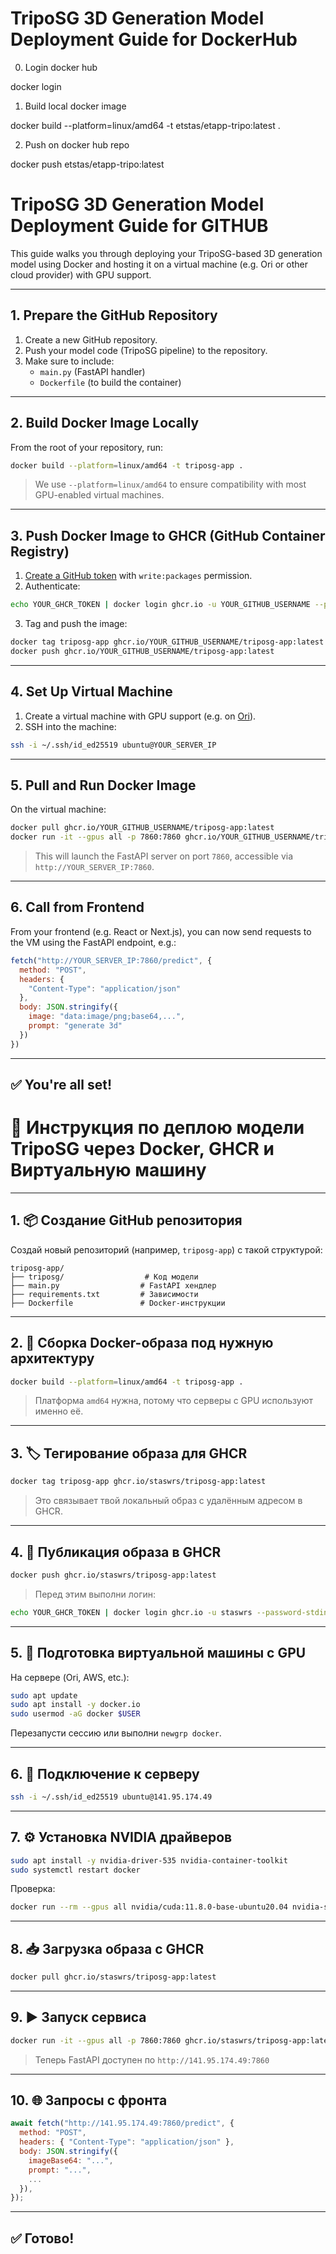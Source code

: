 # TripoSG 3D Generation Model Deployment Guide for DockerHub

0. Login docker hub

  docker login

1. Build local docker image 

  docker build --platform=linux/amd64 -t etstas/etapp-tripo:latest .

2. Push on docker hub repo

  docker push etstas/etapp-tripo:latest




# TripoSG 3D Generation Model Deployment Guide for GITHUB

This guide walks you through deploying your TripoSG-based 3D generation model using Docker and hosting it on a virtual machine (e.g. Ori or other cloud provider) with GPU support.

---

## 1. Prepare the GitHub Repository

1. Create a new GitHub repository.
2. Push your model code (TripoSG pipeline) to the repository.
3. Make sure to include:
   - `main.py` (FastAPI handler)
   - `Dockerfile` (to build the container)

---

## 2. Build Docker Image Locally

From the root of your repository, run:

```bash
docker build --platform=linux/amd64 -t triposg-app .
```

> We use `--platform=linux/amd64` to ensure compatibility with most GPU-enabled virtual machines.

---

## 3. Push Docker Image to GHCR (GitHub Container Registry)

1. [Create a GitHub token](https://github.com/settings/tokens) with `write:packages` permission.
2. Authenticate:

```bash
echo YOUR_GHCR_TOKEN | docker login ghcr.io -u YOUR_GITHUB_USERNAME --password-stdin
```

3. Tag and push the image:

```bash
docker tag triposg-app ghcr.io/YOUR_GITHUB_USERNAME/triposg-app:latest
docker push ghcr.io/YOUR_GITHUB_USERNAME/triposg-app:latest
```

---

## 4. Set Up Virtual Machine

1. Create a virtual machine with GPU support (e.g. on [Ori](https://ori.co/)).
2. SSH into the machine:

```bash
ssh -i ~/.ssh/id_ed25519 ubuntu@YOUR_SERVER_IP
```

---

## 5. Pull and Run Docker Image

On the virtual machine:

```bash
docker pull ghcr.io/YOUR_GITHUB_USERNAME/triposg-app:latest
docker run -it --gpus all -p 7860:7860 ghcr.io/YOUR_GITHUB_USERNAME/triposg-app:latest
```

> This will launch the FastAPI server on port `7860`, accessible via `http://YOUR_SERVER_IP:7860`.

---

## 6. Call from Frontend

From your frontend (e.g. React or Next.js), you can now send requests to the VM using the FastAPI endpoint, e.g.:

```js
fetch("http://YOUR_SERVER_IP:7860/predict", {
  method: "POST",
  headers: {
    "Content-Type": "application/json"
  },
  body: JSON.stringify({
    image: "data:image/png;base64,...",
    prompt: "generate 3d"
  })
})
```

---

## ✅ You're all set!









# 🚀 Инструкция по деплою модели TripoSG через Docker, GHCR и Виртуальную машину

---

## 1. 📦 Создание GitHub репозитория

Создай новый репозиторий (например, `triposg-app`) с такой структурой:

```
triposg-app/
├── triposg/                  # Код модели
├── main.py                  # FastAPI хендлер
├── requirements.txt         # Зависимости
├── Dockerfile               # Docker-инструкции
```

---

## 2. 🧱 Сборка Docker-образа под нужную архитектуру

```bash
docker build --platform=linux/amd64 -t triposg-app .
```

> Платформа `amd64` нужна, потому что серверы с GPU используют именно её.

---

## 3. 🏷️ Тегирование образа для GHCR

```bash
docker tag triposg-app ghcr.io/staswrs/triposg-app:latest
```

> Это связывает твой локальный образ с удалённым адресом в GHCR.

---

## 4. 🚀 Публикация образа в GHCR

```bash
docker push ghcr.io/staswrs/triposg-app:latest
```

> Перед этим выполни логин:
```bash
echo YOUR_GHCR_TOKEN | docker login ghcr.io -u staswrs --password-stdin
```

---

## 5. 🔧 Подготовка виртуальной машины с GPU

На сервере (Ori, AWS, etc.):

```bash
sudo apt update
sudo apt install -y docker.io
sudo usermod -aG docker $USER
```

Перезапусти сессию или выполни `newgrp docker`.

---

## 6. 🔐 Подключение к серверу

```bash
ssh -i ~/.ssh/id_ed25519 ubuntu@141.95.174.49
```

---

## 7. ⚙️ Установка NVIDIA драйверов

```bash
sudo apt install -y nvidia-driver-535 nvidia-container-toolkit
sudo systemctl restart docker
```

Проверка:

```bash
docker run --rm --gpus all nvidia/cuda:11.8.0-base-ubuntu20.04 nvidia-smi
```

---

## 8. 📥 Загрузка образа с GHCR

```bash
docker pull ghcr.io/staswrs/triposg-app:latest
```

---

## 9. ▶️ Запуск сервиса

```bash
docker run -it --gpus all -p 7860:7860 ghcr.io/staswrs/triposg-app:latest
```

> Теперь FastAPI доступен по `http://141.95.174.49:7860`

---

## 10. 🌐 Запросы с фронта

```js
await fetch("http://141.95.174.49:7860/predict", {
  method: "POST",
  headers: { "Content-Type": "application/json" },
  body: JSON.stringify({
    imageBase64: "...",
    prompt: "...",
    ...
  }),
});
```

---

## ✅ Готово!


